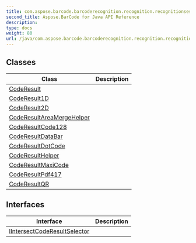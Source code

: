 ```yaml
---
title: com.aspose.barcode.barcoderecognition.recognition.recognitionsession.coderesult
second_title: Aspose.BarCode for Java API Reference
description: 
type: docs
weight: 80
url: /java/com.aspose.barcode.barcoderecognition.recognition.recognitionsession.coderesult/
---
```


## Classes

| Class | Description |
| --- | --- |
| [CodeResult](../com.aspose.barcode.barcoderecognition.recognition.recognitionsession.coderesult/coderesult) |  |
| [CodeResult1D](../com.aspose.barcode.barcoderecognition.recognition.recognitionsession.coderesult/coderesult1d) |  |
| [CodeResult2D](../com.aspose.barcode.barcoderecognition.recognition.recognitionsession.coderesult/coderesult2d) |  |
| [CodeResultAreaMergeHelper](../com.aspose.barcode.barcoderecognition.recognition.recognitionsession.coderesult/coderesultareamergehelper) |  |
| [CodeResultCode128](../com.aspose.barcode.barcoderecognition.recognition.recognitionsession.coderesult/coderesultcode128) |  |
| [CodeResultDataBar](../com.aspose.barcode.barcoderecognition.recognition.recognitionsession.coderesult/coderesultdatabar) |  |
| [CodeResultDotCode](../com.aspose.barcode.barcoderecognition.recognition.recognitionsession.coderesult/coderesultdotcode) |  |
| [CodeResultHelper](../com.aspose.barcode.barcoderecognition.recognition.recognitionsession.coderesult/coderesulthelper) |  |
| [CodeResultMaxiCode](../com.aspose.barcode.barcoderecognition.recognition.recognitionsession.coderesult/coderesultmaxicode) |  |
| [CodeResultPdf417](../com.aspose.barcode.barcoderecognition.recognition.recognitionsession.coderesult/coderesultpdf417) |  |
| [CodeResultQR](../com.aspose.barcode.barcoderecognition.recognition.recognitionsession.coderesult/coderesultqr) |  |

## Interfaces

| Interface | Description |
| --- | --- |
| [IIntersectCodeResultSelector](../com.aspose.barcode.barcoderecognition.recognition.recognitionsession.coderesult/iintersectcoderesultselector) |  |
